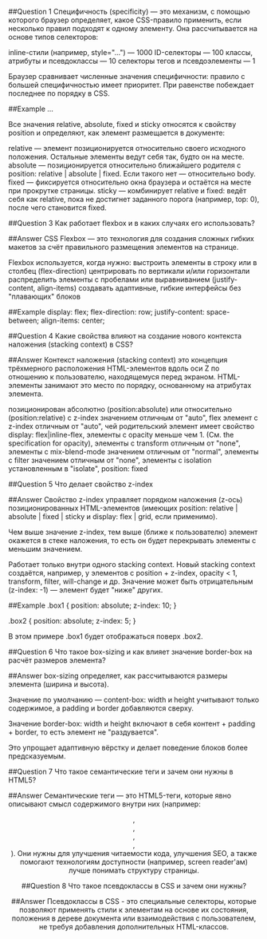 ##Question 1
Специфичность (specificity) — это механизм, с помощью которого браузер определяет, какое CSS-правило применить, если несколько правил подходят к одному элементу. Она рассчитывается на основе типов селекторов:

inline-стили (например, style="...") — 1000
ID-селекторы — 100
классы, атрибуты и псевдоклассы — 10
селекторы тегов и псевдоэлементы — 1

Браузер сравнивает численные значения специфичности: правило с большей специфичностью имеет приоритет. При равенстве побеждает последнее по порядку в CSS.

##Example
...

Все значения relative, absolute, fixed и sticky относятся к свойству position и определяют, как элемент размещается в документе:

relative — элемент позиционируется относительно своего исходного положения. Остальные элементы ведут себя так, будто он на месте.
absolute — позиционируется относительно ближайшего родителя с position: relative | absolute | fixed. Если такого нет — относительно body.
fixed — фиксируется относительно окна браузера и остаётся на месте при прокрутке страницы.
sticky — комбинирует relative и fixed: ведёт себя как relative, пока не достигнет заданного порога (например, top: 0), после чего становится fixed.

##Question 3
Как работает flexbox и в каких случаях его использовать?

##Answer
CSS Flexbox — это технология для создания сложных гибких макетов за счёт правильного размещения элементов на странице.

Flexbox используется, когда нужно:
выстроить элементы в строку или в столбец (flex-direction)
центрировать по вертикали и/или горизонтали
распределить элементы с пробелами или выравниванием (justify-content, align-items)
создавать адаптивные, гибкие интерфейсы без "плавающих" блоков

##Example
display: flex;
flex-direction: row;
justify-content: space-between;
align-items: center;

##Question 4
Какие свойства влияют на создание нового контекста наложения (stacking context) в CSS?

##Answer
Контекст наложения (stacking context) это концепция трёхмерного расположения HTML-элементов вдоль оси Z по отношению к пользователю, находящемуся перед экраном. HTML-элементы занимают это место по порядку, основанному на атрибутах элемента.

позиционирован абсолютно (position:absolute) или относительно (position:relative) с z-index значением отличным от "auto",
flex элемент с z-index отличным от "auto", чей родительский элемент имеет свойство display: flex|inline-flex,
элементы с opacity меньше чем 1. (См. the specification for opacity),
элементы с transform отличным от "none",
элементы с mix-blend-mode значением отличным от "normal",
элементы с filter значением отличным от "none",
элементы с isolation установленным в "isolate",
position: fixed

##Question 5
Что делает свойство z-index

##Answer
Свойство z-index управляет порядком наложения (z-ось) позиционированных HTML-элементов (имеющих position: relative | absolute | fixed | sticky и display: flex | grid, если применимо).

Чем выше значение z-index, тем выше (ближе к пользователю) элемент окажется в стеке наложения, то есть он будет перекрывать элементы с меньшим значением.

Работает только внутри одного stacking context.
Новый stacking context создаётся, например, у элементов с position + z-index, opacity < 1, transform, filter, will-change и др.
Значение может быть отрицательным (z-index: -1) — элемент будет "ниже" других.

##Example
.box1 {
position: absolute;
z-index: 10;
}

.box2 {
position: absolute;
z-index: 5;
}

В этом примере .box1 будет отображаться поверх .box2.

##Question 6
Что такое box-sizing и как влияет значение border-box на расчёт размеров элемента?

##Answer
box-sizing определяет, как рассчитываются размеры элемента (ширина и высота).

Значение по умолчанию — content-box:
width и height учитывают только содержимое, а padding и border добавляются сверху.

Значение border-box:
width и height включают в себя контент + padding + border, то есть элемент не "раздувается".

Это упрощает адаптивную вёрстку и делает поведение блоков более предсказуемым.

##Question 7
Что такое семантические теги и зачем они нужны в HTML5?

##Answer
Семантические теги — это HTML5-теги, которые явно описывают смысл содержимого внутри них (например: <header>, <nav>, <main>, <article>, <footer>).
Они нужны для улучшения читаемости кода, улучшения SEO, а также помогают технологиям доступности (например, screen reader'ам) лучше понимать структуру страницы.

##Question 8
Что такое псевдоклассы в CSS и зачем они нужны?

##Answer
Псевдоклассы в CSS - это специальные селекторы, которые позволяют применять стили к элементам на основе их состояния, положения в дереве документа или взаимодействия с пользователем, не требуя добавления дополнительных HTML-классов.
